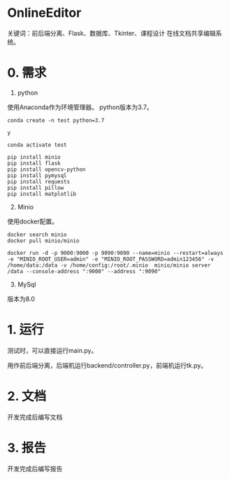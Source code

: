 # OnlineEditor

关键词：前后端分离、Flask、数据库、Tkinter、课程设计 在线文档共享编辑系统。

# 0. 需求

1. python

使用Anaconda作为环境管理器。 python版本为3.7。

```shell
conda create -n test python=3.7

y

conda activate test

pip install minio 
pip install flask
pip install opencv-python
pip install pymysql
pip install requests
pip install pillow
pip install matplotlib

```

2. Minio

使用docker配置。

```shell
docker search minio
docker pull minio/minio

docker run -d -p 9000:9000 -p 9090:9090 --name=minio --restart=always -e "MINIO_ROOT_USER=admin" -e "MINIO_ROOT_PASSWORD=admin123456" -v /home/data:/data -v /home/config:/root/.minio  minio/minio server /data --console-address ":9000" --address ":9090"
```

3. MySql

版本为8.0

# 1. 运行

测试时，可以直接运行main.py。

用作前后端分离，后端机运行backend/controller.py，前端机运行tk.py。

# 2. 文档

开发完成后编写文档

# 3. 报告

开发完成后编写报告